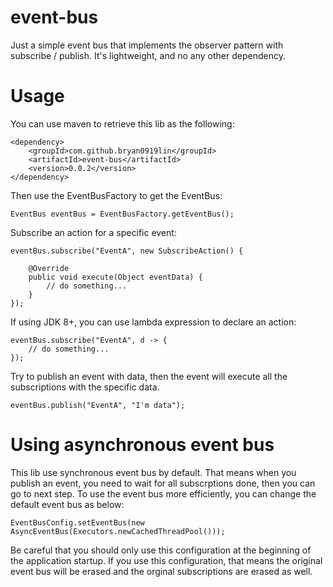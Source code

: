 # event-bus
Just a simple event bus that implements the observer pattern with subscribe / publish.
It's lightweight, and no any other dependency.

# Usage
You can use maven to retrieve this lib as the following:

    <dependency>
        <groupId>com.github.bryan0919lin</groupId>
        <artifactId>event-bus</artifactId>
        <version>0.0.2</version>
    </dependency>
    
Then use the EventBusFactory to get the EventBus:

    EventBus eventBus = EventBusFactory.getEventBus();
    
Subscribe an action for a specific event:
    
    eventBus.subscribe("EventA", new SubscribeAction() {
            
        @Override
        public void execute(Object eventData) {
            // do something...
        }
    });
    
If using JDK 8+, you can use lambda expression to declare an action:

    eventBus.subscribe("EventA", d -> {
        // do something...
    });
    
Try to publish an event with data, then the event will execute all the subscriptions with the specific data.

    eventBus.publish("EventA", "I'm data");
    
# Using asynchronous event bus
This lib use synchronous event bus by default. That means when you publish an event, you need to wait for all subscrptions done, then you can go to next step. To use the event bus more efficiently, you can change the default event bus as below:

    EventBusConfig.setEventBus(new AsyncEventBus(Executors.newCachedThreadPool()));
    
Be careful that you should only use this configuration at the beginning of the application startup. If you use this configuration, that means the original event bus will be erased and the orginal subscriptions are erased as well.
